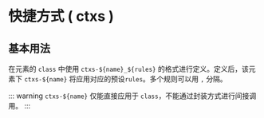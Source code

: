 # 快捷方式 ( ctxs )

## 基本用法

在元素的 `class` 中使用 `ctxs-${name}_${rules}` 的格式进行定义。定义后，该元素下 `ctxs-${name}` 将应用对应的预设`rules`。多个规则可以用 `,` 分隔。

<demo vue="context-shortcuts/base.vue"/>

::: warning
`ctxs-${name}` 仅能直接应用于 `class`，不能通过封装方式进行间接调用。
:::
